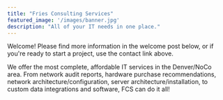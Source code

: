 ```yaml
---
title: "Fries Consulting Services"
featured_image: '/images/banner.jpg'
description: "All of your IT needs in one place."
---
```

Welcome! Please find more information in the welcome post below, or if you're ready to start a project, use the contact link above.

We offer the most complete, affordable IT services in the Denver/NoCo area. From network audit reports, hardware purchase recommendations, network architecture/configuration, server architecture/installation, to custom data integrations and software, FCS can do it all! 
